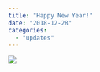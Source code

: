```yaml
---
title: "Happy New Year!"
date: "2018-12-28"
categories: 
  - "updates"
---
```


![](http://womenandwar.net/kr/wp-content/uploads/2019/01/2018-yeonhajang-01-1.jpg)
